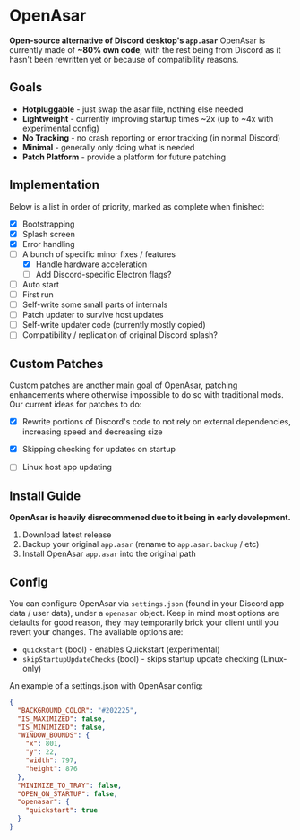 # OpenAsar
**Open-source alternative of Discord desktop's `app.asar`** OpenAsar is currently made of **~80% own code**, with the rest being from Discord as it hasn't been rewritten yet or because of compatibility reasons.

## Goals
- **Hotpluggable** - just swap the asar file, nothing else needed
- **Lightweight** - currently improving startup times ~2x (up to ~4x with experimental config)
- **No Tracking** - no crash reporting or error tracking (in normal Discord)
- **Minimal** - generally only doing what is needed
- **Patch Platform** - provide a platform for future patching

## Implementation
Below is a list in order of priority, marked as complete when finished:
- [X] Bootstrapping
- [X] Splash screen
- [X] Error handling
- [ ] A bunch of specific minor fixes / features
  - [X] Handle hardware acceleration
  - [ ] Add Discord-specific Electron flags?
- [ ] Auto start
- [ ] First run
- [ ] Self-write some small parts of internals
- [ ] Patch updater to survive host updates
- [ ] Self-write updater code (currently mostly copied)
- [ ] Compatibility / replication of original Discord splash?

## Custom Patches
Custom patches are another main goal of OpenAsar, patching enhancements where otherwise impossible to do so with traditional mods. Our current ideas for patches to do:
- [X] Rewrite portions of Discord's code to not rely on external dependencies, increasing speed and decreasing size
- [X] Skipping checking for updates on startup
- [ ] Linux host app updating


## Install Guide
**OpenAsar is heavily disrecommened due to it being in early development.**
1. Download latest release
4. Backup your original `app.asar` (rename to `app.asar.backup` / etc)
5. Install OpenAsar `app.asar` into the original path

## Config
You can configure OpenAsar via `settings.json` (found in your Discord app data / user data), under a `openasar` object. Keep in mind most options are defaults for good reason, they may temporarily brick your client until you revert your changes. The avaliable options are:
- `quickstart` (bool) - enables Quickstart (experimental)
- `skipStartupUpdateChecks` (bool) - skips startup update checking (Linux-only)

An example of a settings.json with OpenAsar config:
```json
{
  "BACKGROUND_COLOR": "#202225",
  "IS_MAXIMIZED": false,
  "IS_MINIMIZED": false,
  "WINDOW_BOUNDS": {
    "x": 801,
    "y": 22,
    "width": 797,
    "height": 876
  },
  "MINIMIZE_TO_TRAY": false,
  "OPEN_ON_STARTUP": false,
  "openasar": {
    "quickstart": true
  }
}
```